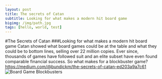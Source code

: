 ```yaml
---
layout: post
title: The secrets of Catan
subtitle: Looking for what makes a modern hit board game
bigimg: /img/path.jpg
tags: [hello, world, test]
---
```

#The Secrets of Catan
###Looking for what makes a modern hit board game
Catan showed what board games could be at the table and what they could be to bottom lines, selling over 22 million copies. Ever since, thousands of games have followed suit and an elite subset have even found comparable financial success. So what makes for a blockbuster game?
https://medium.com/@bundickm/the-secrets-of-catan-ed203a9a7c61
![Board Game Blockbusters](https://cdn-images-1.medium.com/max/800/1*dpCFkIutHh1K7Y6BP6CInw.png)
